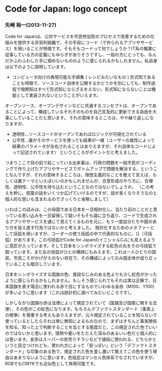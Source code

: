 # Code for Japan: logo concept

### 矢崎 裕一(2013-11-27)
Code for Japanは、公共サービスを市民参加型のプロセスで改善するための仕組みを提供する非営利組織で、その手段にコード（で作られるアプリやサービス）を用いることが特徴です。そもそもコードって何でしょうか？IT系の職業に従事している方の定義にもゆらぎがありそうですし、一般の方にとっても、なんだかふわふわした手に掴めないもののように感じられるかもしれません。私自身は以下のように説明しています。
- コンピュータ向けの再現可能な手順集 ( レシピみたいなもの )
形式知であることも特徴で、ソースコード自体を公開するかどうかを別にしても、制作過程で暗黙知はすべて形式知にならざるをえない、形式知にならないことは機能として実装されないということがいえます。

オープンソース、オープンデザインなどに共通するコンセプトは、オープンであることによって、構成しているそれそのものを自己言及的に更新できる自由を大事にしていることだと思います。
それの意味するところは、やや繰り返しになりますが、
- 透明性…ソースコードがオープンであればロジックが可視化されている
- 公平性…誰がそのサービスを使っても結果が一緒（ユーザーの属性によって結果のパラメータが左右されることはありえますが、それ自体もコードによって記述されています）
というところがポイントだと考えました。

つまりここで目の前で起こっている出来事は、行政の問題を一般市民がコーディングで作り上げたアプリやサービスでボトムアップで問題を解決する、ということなんですが、それの意味するところは、理想主義的なことを敢えて言えば、もしくは裏テーマといえばいいのかもしれませんが、合意形成のやり方に、合理性、透明性、公平性を持ち込むということなのではないでしょうか。
（この考えを幹に、枝葉の話をいくつか広げていけるのですが、話が長くなりそうなのと個人的な思いも含まれるのでざっくりと省略しまして）

いわばこの試みは、この母国である日本を一旦相対化し、当たり前のことだと思っている思い込みを一旦留保して疑いそもそも論に立ち返り、コードで生成されるアプリやサービスを通じて見えてくるものを元に、もう一度自分たちや国のあり方を捉え直す行為ではないかと考えました。
相対化するためのメタファーとして括弧を用いますが、コーダーの使う括弧の中で代表的なものに、{}（弓括弧）があります。この弓括弧がCode for JapanのイニシャルCJにも見えるように意匠が入っています。そして日本をシンボライズする紅色の丸をその弓括弧で囲っています。また左の括弧がひとの横顔にもみえます。これは一人ひとりの国民、市民こそがかげがえのない存在で、その構成によってのみ国全体が成り立っていることも暗示しています。

日本をシンボライズする国旗の色、普段なじみのある色よりも少し紅色がかったように感じられるかもしれません。もしそう感じられてもそれは実は正解で、日本国旗を表す場合に使われる赤で目にするものでいわゆる金赤（M100、Y100）が多いように思います（これは統計的に調べてみたいところです）。

しかしながら国旗の赤は法律によって規定されていて（国旗及び国歌に関する法律）、その色がこの紅色になります。もちろんデファクトスタンダード（事実上の標準）を尊重する考えもありえますが、元々規定されていることを知らないで使っているとしたらそれは単に無知によるものなので、まずはきちんと事実関係を知る、知った上で判断することを旨とする態度だと、この規定された色でいいのではないかと思います。情熱や憂いをたたえた深みのあるいい色だと個人的には思います。金赤はスーパーの安売りチラシなどで値段に使われる、どちらかというと目立つけれども、使われ方によって「安っぽい」という「デファクトスタンダード」な印象のある色で、規定された色を差し置いて敢えてこの色を使う理由はあまりないように思います。色指定はマンセル色体系でなされていますが、RGBでもCMYKでも近似色として再現可能です。